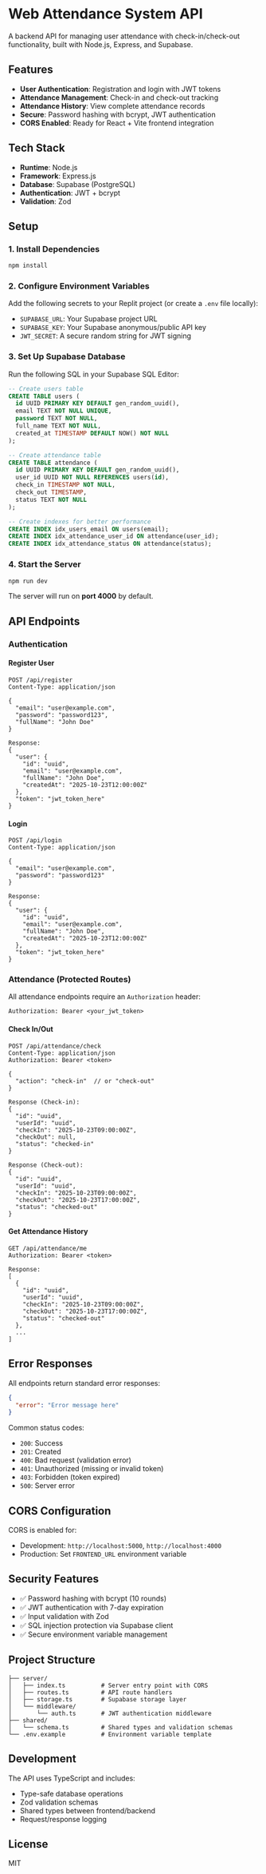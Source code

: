 # Web Attendance System API

A backend API for managing user attendance with check-in/check-out functionality, built with Node.js, Express, and Supabase.

## Features

- **User Authentication**: Registration and login with JWT tokens
- **Attendance Management**: Check-in and check-out tracking
- **Attendance History**: View complete attendance records
- **Secure**: Password hashing with bcrypt, JWT authentication
- **CORS Enabled**: Ready for React + Vite frontend integration

## Tech Stack

- **Runtime**: Node.js
- **Framework**: Express.js
- **Database**: Supabase (PostgreSQL)
- **Authentication**: JWT + bcrypt
- **Validation**: Zod

## Setup

### 1. Install Dependencies

```bash
npm install
```

### 2. Configure Environment Variables

Add the following secrets to your Replit project (or create a `.env` file locally):

- `SUPABASE_URL`: Your Supabase project URL
- `SUPABASE_KEY`: Your Supabase anonymous/public API key
- `JWT_SECRET`: A secure random string for JWT signing

### 3. Set Up Supabase Database

Run the following SQL in your Supabase SQL Editor:

```sql
-- Create users table
CREATE TABLE users (
  id UUID PRIMARY KEY DEFAULT gen_random_uuid(),
  email TEXT NOT NULL UNIQUE,
  password TEXT NOT NULL,
  full_name TEXT NOT NULL,
  created_at TIMESTAMP DEFAULT NOW() NOT NULL
);

-- Create attendance table
CREATE TABLE attendance (
  id UUID PRIMARY KEY DEFAULT gen_random_uuid(),
  user_id UUID NOT NULL REFERENCES users(id),
  check_in TIMESTAMP NOT NULL,
  check_out TIMESTAMP,
  status TEXT NOT NULL
);

-- Create indexes for better performance
CREATE INDEX idx_users_email ON users(email);
CREATE INDEX idx_attendance_user_id ON attendance(user_id);
CREATE INDEX idx_attendance_status ON attendance(status);
```

### 4. Start the Server

```bash
npm run dev
```

The server will run on **port 4000** by default.

## API Endpoints

### Authentication

#### Register User
```
POST /api/register
Content-Type: application/json

{
  "email": "user@example.com",
  "password": "password123",
  "fullName": "John Doe"
}

Response:
{
  "user": {
    "id": "uuid",
    "email": "user@example.com",
    "fullName": "John Doe",
    "createdAt": "2025-10-23T12:00:00Z"
  },
  "token": "jwt_token_here"
}
```

#### Login
```
POST /api/login
Content-Type: application/json

{
  "email": "user@example.com",
  "password": "password123"
}

Response:
{
  "user": {
    "id": "uuid",
    "email": "user@example.com",
    "fullName": "John Doe",
    "createdAt": "2025-10-23T12:00:00Z"
  },
  "token": "jwt_token_here"
}
```

### Attendance (Protected Routes)

All attendance endpoints require an `Authorization` header:
```
Authorization: Bearer <your_jwt_token>
```

#### Check In/Out
```
POST /api/attendance/check
Content-Type: application/json
Authorization: Bearer <token>

{
  "action": "check-in"  // or "check-out"
}

Response (Check-in):
{
  "id": "uuid",
  "userId": "uuid",
  "checkIn": "2025-10-23T09:00:00Z",
  "checkOut": null,
  "status": "checked-in"
}

Response (Check-out):
{
  "id": "uuid",
  "userId": "uuid",
  "checkIn": "2025-10-23T09:00:00Z",
  "checkOut": "2025-10-23T17:00:00Z",
  "status": "checked-out"
}
```

#### Get Attendance History
```
GET /api/attendance/me
Authorization: Bearer <token>

Response:
[
  {
    "id": "uuid",
    "userId": "uuid",
    "checkIn": "2025-10-23T09:00:00Z",
    "checkOut": "2025-10-23T17:00:00Z",
    "status": "checked-out"
  },
  ...
]
```

## Error Responses

All endpoints return standard error responses:

```json
{
  "error": "Error message here"
}
```

Common status codes:
- `200`: Success
- `201`: Created
- `400`: Bad request (validation error)
- `401`: Unauthorized (missing or invalid token)
- `403`: Forbidden (token expired)
- `500`: Server error

## CORS Configuration

CORS is enabled for:
- Development: `http://localhost:5000`, `http://localhost:4000`
- Production: Set `FRONTEND_URL` environment variable

## Security Features

- ✅ Password hashing with bcrypt (10 rounds)
- ✅ JWT authentication with 7-day expiration
- ✅ Input validation with Zod
- ✅ SQL injection protection via Supabase client
- ✅ Secure environment variable management

## Project Structure

```
├── server/
│   ├── index.ts          # Server entry point with CORS
│   ├── routes.ts         # API route handlers
│   ├── storage.ts        # Supabase storage layer
│   └── middleware/
│       └── auth.ts       # JWT authentication middleware
├── shared/
│   └── schema.ts         # Shared types and validation schemas
└── .env.example          # Environment variable template
```

## Development

The API uses TypeScript and includes:
- Type-safe database operations
- Zod validation schemas
- Shared types between frontend/backend
- Request/response logging

## License

MIT
